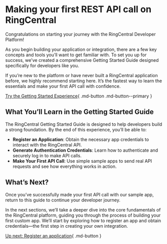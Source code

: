 # Making your first REST API call on RingCentral

Congratulations on starting your journey with the RingCentral Developer Platform!

As you begin building your application or integration, there are a few key concepts and tools you’ll want to get familiar with. To set you up for success, we’ve created a comprehensive Getting Started Guide designed specifically for developers like you.

If you’re new to the platform or have never built a RingCentral application before, we highly recommend starting here. It’s the fastest way to learn the essentials and make your first API call with confidence.

[Try the Getting Started Experience](https://developers.ringcentral.com/console/hello-world){ .md-button .md-button--primary }

## What You’ll Learn in the Getting Started Guide

The RingCentral Getting Started Guide is designed to help developers build a strong foundation. By the end of this experience, you’ll be able to:

* **Register an Application**: Obtain the necessary app credentials to interact with the RingCentral API.
* **Generate Authentication Credentials**: Learn how to authenticate and securely log in to make API calls.
* **Make Your First API Call**: Use simple sample apps to send real API requests and see how everything works in action.

## What’s Next?

Once you’ve successfully made your first API call with our sample app, return to this guide to continue your developer journey.

In the next sections, we’ll take a deeper dive into the core fundamentals of the RingCentral platform, guiding you through the process of building your first custom app. We’ll start by exploring how to register an app and obtain credentials—the first step in creating your own integration.

[Up next: Register an application](register-app.md){ .md-button }


